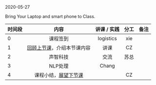 2020-05-27

Bring Your Laptop and smart phone  to Class. 

| 时间段     |  内容       |   讲课 / 实践     |  分工  |  备注       |
| :---      |   :----:    |     :----:      |    :----:    |  ---:  |
|   0       |  课程签到     |  logistics   |     xie     |        |
|   1       |  [回顾上节课](../WW14/WW14-Plan.md)，介绍本节课内容     |  讲课    |     CZ     |        |
|   2       |  声智科技      |   交流  |     苏总    |    |     
|   3       |  NLP处理      |   Chang  |         |
|   4       |  课程小结，[展望下节课](../WW16/WW16-Plan.md)       |     |  CZ |   |



